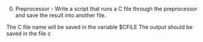 0. Preprocessor -
Write a script that runs a C file through the preprocessor and save the result into another file.

The C file name will be saved in the variable $CFILE
The output should be saved in the file c
